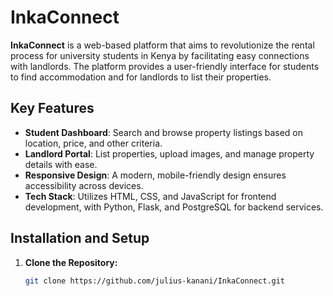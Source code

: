 # InkaConnect

**InkaConnect** is a web-based platform that aims to revolutionize the rental process for university students in Kenya by facilitating easy connections with landlords. The platform provides a user-friendly interface for students to find accommodation and for landlords to list their properties.

## Key Features

- **Student Dashboard**: Search and browse property listings based on location, price, and other criteria.
- **Landlord Portal**: List properties, upload images, and manage property details with ease.
- **Responsive Design**: A modern, mobile-friendly design ensures accessibility across devices.
- **Tech Stack**: Utilizes HTML, CSS, and JavaScript for frontend development, with Python, Flask, and PostgreSQL for backend services.

## Installation and Setup

1. **Clone the Repository:**
   ```bash
   git clone https://github.com/julius-kanani/InkaConnect.git
